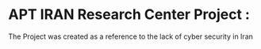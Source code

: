 # APT IRAN Research Center Project : 
The Project was created as a reference to the lack of cyber security in Iran 
